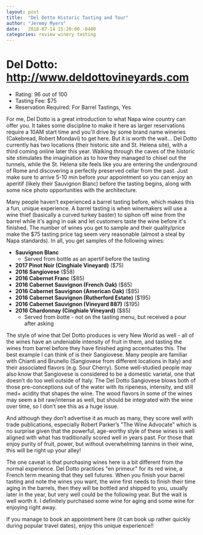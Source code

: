 ```yaml
---
layout: post
title:  "Del Dotto Historic Tasting and Tour"
author: "Jeremy Myers"
date:   2018-07-14 15:20:00 -0400
categories: review winery tasting
---
```

# **Del Dotto**: <http://www.deldottovineyards.com>
* Rating: 96 out of 100
* Tasting Fee: $75
* Reservation Required: For Barrel Tastings, Yes

For me, Del Dotto is a great introduction to what Napa wine country can offer you.  It takes some discipline to make it here as larger reservations require a 10AM start time and you'll drive by some brand name wineries (Cakebread, Robert Mondavi) to get here.  But it is worth the wait...  Del Dotto currently has two locations (their historic site and St. Helena site), with a third coming online later this year.  Walking through the caves of the historic site stimulates the imagination as to how they managed to chisel out the tunnels, while the St. Helena site feels like you are entering the underground of Rome and discovering a perfectly preserved cellar from the past.  Just make sure to arrive 5-10 min before your appointment so you can enjoy an aperitif (likely their Sauvignon Blanc) before the tasting begins, along with some nice photo opportunities with the architecture.

Many people haven’t experienced a barrel tasting before, which makes this a fun, unique experience.  A barrel tasting is when winemakers will use a wine thief (basically a curved turkey baster) to siphon off wine from the barrel while it's aging in oak and let customers taste the wine before it's finished.  The number of wines you get to sample and their quality/price make the $75 tasting price tag seem very reasonable (almost a steal by Napa standards).  In all, you get samples of the following wines:

* **Sauvignon Blanc**
  * Served from bottle as an apertif before the tasting
* **2017 Pinot Noir (Cinghiale Vineyard)** ($75)
* **2016 Sangiovese** ($58)
* **2016 Cabernet Franc** ($85)
* **2016 Cabernet Sauvignon (French Oak)** ($85)
* **2016 Cabernet Sauvignon (American Oak)** ($85)
* **2016 Cabernet Sauvignon (Rutherford Estate)** ($195)
* **2016 Cabernet Sauvignon (Vineyard 887)** ($195)
* **2016 Chardonnay (Cinghiale Vineyard)** ($85)
  * Served from botte - not on the tasting menu, but received a pour after asking

The style of wine that Del Dotto produces is very New World as well - all of the wines have an undeniable intensity of fruit in them, and tasting the wines from barrel before they have finished aging accentuates this.  The best example I can think of is their Sangiovese.  Many people are familiar with Chianti and Brunello (Sangiovese from different locations in Italy) and their associated flavors (e.g. Sour Cherry).  Some well-studied people may also know that Sangiovese is considered to be a domestic varietal, one that doesn’t do too well outside of Italy.  The Del Dotto Sangiovese blows both of those pre-conceptions out of the water with its ripeness, intensity, and still med+ acidity that shapes the wine.  The wood flavors in some of the wines may seem a bit raw/intense as well, but should be integrated with the wine over time, so I don’t see this as a huge issue.

And although they don’t advertise it as much as many, they score well with trade publications, especially Robert Parker’s "The Wine Advocate" which is no surprise given that the powerful, age-worthy style of these wines is well aligned with what has traditionally scored well in years past.  For those that enjoy purity of fruit, power, but without overwhelming tannins in their wine, this will be right up your alley!

The one caveat is that purchasing wines here is a bit different from the normal experience.  Del Dotto practices "en primeur" for its red wine, a French term meaning that they sell futures.  When you finish your barrel tasting and note the wines you want, the wine first needs to finish their time aging in the barrels, then they will be bottled and shipped to you, usually later in the year, but very well could be the following year.  But the wait is well worth it.  I definitely purchased some wine for aging and some wine for enjoying right away.

If you manage to book an appointment here (it can book up rather quickly during popular travel dates), enjoy this unique experience!!
